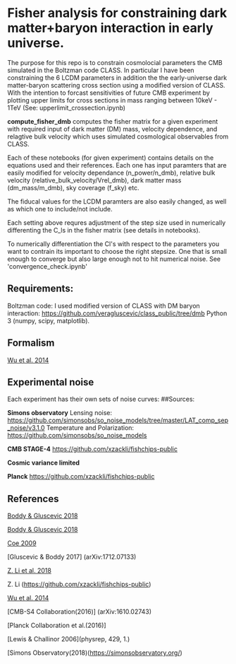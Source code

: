 # Fisher analysis for constraining dark matter+baryon interaction in early universe. 

The purpose for this repo is to constrain cosmolocial parameters the CMB simulated in the Boltzman code CLASS. In particular I have been constraining the 6 LCDM parameters in addition the the early-universe dark matter-baryon scattering cross section using a modified version of CLASS. With the intention to forcast sensitivities of future CMB experiment by plotting upper limits for cross sections in mass ranging between 10keV - 1TeV (See: upperlimit_crossection.ipynb)

<b>compute_fisher_dmb</b> computes the fisher matrix for a given experiment with required input of dark matter (DM) mass, velocity dependence, and relagtive bulk velocity which uses simulated cosmological observables from CLASS.

Each of these notebooks (for given experiment) contains details on the equations used and their references. Each one has input paramters that are easily modified for velocity dependance (n_power/n_dmb), relative bulk velocity (relative_bulk_velocity/Vrel_dmb), dark matter mass (dm_mass/m_dmb), sky coverage (f_sky) etc.

The fiducal values for the LCDM paramters are also easily changed, as well as which one to include/not include.

Each setting above requres adjustment of the step size used in numerically differenting the C_ls in the fisher matrix (see details in notebooks).

To numerically differentiation the Cl's with respect to the parameters you want to contrain its important to choose the right stepsize. One that is small enough to converge but also large enough not to hit numerical noise. See 'convergence_check.ipynb'
## Requirements:
Boltzman code: I used modified version of CLASS with DM baryon interaction: https://github.com/veragluscevic/class_public/tree/dmb
Python 3 (numpy, scipy, matplotlib).



## Formalism
 

[Wu et al. 2014](https://arxiv.org/abs/1402.4108)


## Experimental noise
Each experiment has their own sets of noise curves:
##Sources: 

<b>Simons observatory</b>
Lensing noise: https://github.com/simonsobs/so_noise_models/tree/master/LAT_comp_sep_noise/v3.1.0
Temperature and Polarization: https://github.com/simonsobs/so_noise_models

<b>CMB STAGE-4</b>
https://github.com/xzackli/fishchips-public

<b>Cosmic variance limited</b>

<b>Planck</b>
https://github.com/xzackli/fishchips-public

## References

[Boddy & Gluscevic 2018](https://arxiv.org/abs/1801.08609.pdf)

[Boddy & Gluscevic 2018](arXiv:1808.00001)

[Coe 2009](arXiv:0906.4123)

[Gluscevic & Boddy 2017] (arXiv:1712.07133)

[Z. Li et al. 2018](https://arxiv.org/pdf/1806.10165.pdf)

Z. Li (https://github.com/xzackli/fishchips-public)

[Wu et al. 2014](https://arxiv.org/abs/1402.4108)

[CMB-S4 Collaboration(2016)] (arXiv:1610.02743)

[Planck Collaboration et al.(2016)]

[Lewis & Challinor 2006](physrep, 429, 1.)

[Simons Observatory(2018)(https://simonsobservatory.org/)

